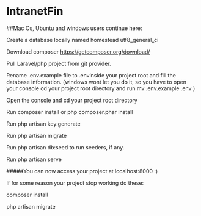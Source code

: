 # IntranetFin

##Mac Os, Ubuntu and windows users continue here:

Create a database locally named homestead utf8_general_ci

Download composer https://getcomposer.org/download/

Pull Laravel/php project from git provider.

Rename .env.example file to .envinside your project root and fill the database information. (windows wont let you do it, so you have to open your console cd your project root directory and run mv .env.example .env )

Open the console and cd your project root directory

Run composer install or php composer.phar install

Run php artisan key:generate

Run php artisan migrate

Run php artisan db:seed to run seeders, if any.

Run php artisan serve

#####You can now access your project at localhost:8000 :)

If for some reason your project stop working do these:

composer install

php artisan migrate
